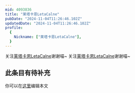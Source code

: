 ```yaml
---
mid: 4093836
title: "莱塔卡恩LetaCalne"
pubDate: "2024-11-04T11:26:46.102Z"
updatedDate: "2024-11-04T11:26:46.102Z"
profile:
  {
    Nickname: ["莱塔卡恩LetaCalne"],
  }
---
```


关注[莱塔卡恩LetaCalne](https://space.bilibili.com/4093836)谢谢喵~ 关注[莱塔卡恩LetaCalne](https://space.bilibili.com/4093836)谢谢喵~

## 此条目有待补充
你可以在[这里](https://github.com/Yuhanawa/VTuber.ICU/edit/master/src/content/v/莱塔卡恩LetaCalne/index.md)编辑本文
